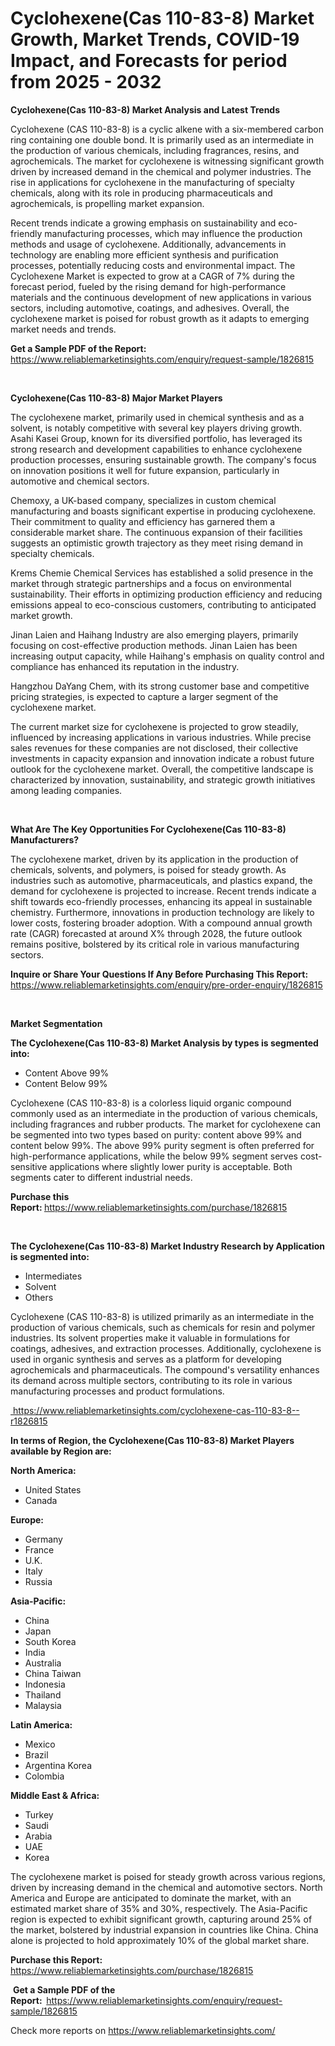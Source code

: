 <p><h1>Cyclohexene(Cas 110-83-8) Market Growth, Market Trends, COVID-19 Impact, and Forecasts for period from 2025 - 2032</h1></p><p><strong>Cyclohexene(Cas 110-83-8) Market Analysis and Latest Trends</strong></p>
<p><p>Cyclohexene (CAS 110-83-8) is a cyclic alkene with a six-membered carbon ring containing one double bond. It is primarily used as an intermediate in the production of various chemicals, including fragrances, resins, and agrochemicals. The market for cyclohexene is witnessing significant growth driven by increased demand in the chemical and polymer industries. The rise in applications for cyclohexene in the manufacturing of specialty chemicals, along with its role in producing pharmaceuticals and agrochemicals, is propelling market expansion.</p><p>Recent trends indicate a growing emphasis on sustainability and eco-friendly manufacturing processes, which may influence the production methods and usage of cyclohexene. Additionally, advancements in technology are enabling more efficient synthesis and purification processes, potentially reducing costs and environmental impact. The Cyclohexene Market is expected to grow at a CAGR of 7% during the forecast period, fueled by the rising demand for high-performance materials and the continuous development of new applications in various sectors, including automotive, coatings, and adhesives. Overall, the cyclohexene market is poised for robust growth as it adapts to emerging market needs and trends.</p></p>
<p><strong>Get a Sample PDF of the Report:&nbsp;</strong> <a href="https://www.reliablemarketinsights.com/enquiry/request-sample/1826815?utm_campaign=1894&utm_medium=2&utm_source=Github&utm_content=ia&utm_term=03042025&utm_id=cyclohexenecas-110-83-8">https://www.reliablemarketinsights.com/enquiry/request-sample/1826815</a></p>
<p>&nbsp;</p>
<p><strong>Cyclohexene(Cas 110-83-8) Major Market Players</strong></p>
<p><p>The cyclohexene market, primarily used in chemical synthesis and as a solvent, is notably competitive with several key players driving growth. Asahi Kasei Group, known for its diversified portfolio, has leveraged its strong research and development capabilities to enhance cyclohexene production processes, ensuring sustainable growth. The company's focus on innovation positions it well for future expansion, particularly in automotive and chemical sectors.</p><p>Chemoxy, a UK-based company, specializes in custom chemical manufacturing and boasts significant expertise in producing cyclohexene. Their commitment to quality and efficiency has garnered them a considerable market share. The continuous expansion of their facilities suggests an optimistic growth trajectory as they meet rising demand in specialty chemicals.</p><p>Krems Chemie Chemical Services has established a solid presence in the market through strategic partnerships and a focus on environmental sustainability. Their efforts in optimizing production efficiency and reducing emissions appeal to eco-conscious customers, contributing to anticipated market growth.</p><p>Jinan Laien and Haihang Industry are also emerging players, primarily focusing on cost-effective production methods. Jinan Laien has been increasing output capacity, while Haihang's emphasis on quality control and compliance has enhanced its reputation in the industry.</p><p>Hangzhou DaYang Chem, with its strong customer base and competitive pricing strategies, is expected to capture a larger segment of the cyclohexene market. </p><p>The current market size for cyclohexene is projected to grow steadily, influenced by increasing applications in various industries. While precise sales revenues for these companies are not disclosed, their collective investments in capacity expansion and innovation indicate a robust future outlook for the cyclohexene market. Overall, the competitive landscape is characterized by innovation, sustainability, and strategic growth initiatives among leading companies.</p></p>
<p>&nbsp;</p>
<p><strong>What Are The Key Opportunities For Cyclohexene(Cas 110-83-8) Manufacturers?</strong></p>
<p><p>The cyclohexene market, driven by its application in the production of chemicals, solvents, and polymers, is poised for steady growth. As industries such as automotive, pharmaceuticals, and plastics expand, the demand for cyclohexene is projected to increase. Recent trends indicate a shift towards eco-friendly processes, enhancing its appeal in sustainable chemistry. Furthermore, innovations in production technology are likely to lower costs, fostering broader adoption. With a compound annual growth rate (CAGR) forecasted at around X% through 2028, the future outlook remains positive, bolstered by its critical role in various manufacturing sectors.</p></p>
<p><strong>Inquire or Share Your Questions If Any Before Purchasing This Report:</strong> <a href="https://www.reliablemarketinsights.com/enquiry/pre-order-enquiry/1826815?utm_campaign=1894&utm_medium=2&utm_source=Github&utm_content=ia&utm_term=03042025&utm_id=cyclohexenecas-110-83-8">https://www.reliablemarketinsights.com/enquiry/pre-order-enquiry/1826815</a></p>
<p>&nbsp;</p>
<p><strong>Market Segmentation</strong></p>
<p><strong>The Cyclohexene(Cas 110-83-8) Market Analysis by types is segmented into:</strong></p>
<p><ul><li>Content Above 99%</li><li>Content Below 99%</li></ul></p>
<p><p>Cyclohexene (CAS 110-83-8) is a colorless liquid organic compound commonly used as an intermediate in the production of various chemicals, including fragrances and rubber products. The market for cyclohexene can be segmented into two types based on purity: content above 99% and content below 99%. The above 99% purity segment is often preferred for high-performance applications, while the below 99% segment serves cost-sensitive applications where slightly lower purity is acceptable. Both segments cater to different industrial needs.</p></p>
<p><strong>Purchase this Report:&nbsp;</strong><a href="https://www.reliablemarketinsights.com/purchase/1826815?utm_campaign=1894&utm_medium=2&utm_source=Github&utm_content=ia&utm_term=03042025&utm_id=cyclohexenecas-110-83-8">https://www.reliablemarketinsights.com/purchase/1826815</a></p>
<p>&nbsp;</p>
<p><strong>The Cyclohexene(Cas 110-83-8) Market Industry Research by Application is segmented into:</strong></p>
<p><ul><li>Intermediates</li><li>Solvent</li><li>Others</li></ul></p>
<p><p>Cyclohexene (CAS 110-83-8) is utilized primarily as an intermediate in the production of various chemicals, such as chemicals for resin and polymer industries. Its solvent properties make it valuable in formulations for coatings, adhesives, and extraction processes. Additionally, cyclohexene is used in organic synthesis and serves as a platform for developing agrochemicals and pharmaceuticals. The compound's versatility enhances its demand across multiple sectors, contributing to its role in various manufacturing processes and product formulations.</p></p>
<p><a href="https://www.reliablemarketinsights.com/cyclohexene-cas-110-83-8--r1826815?utm_campaign=1894&utm_medium=2&utm_source=Github&utm_content=ia&utm_term=03042025&utm_id=cyclohexenecas-110-83-8">&nbsp;https://www.reliablemarketinsights.com/cyclohexene-cas-110-83-8--r1826815</a></p>
<p><strong>In terms of Region, the Cyclohexene(Cas 110-83-8) Market Players available by Region are:</strong></p>
<p>
    <p> <strong> North America: </strong>
        <ul>
            <li>United States</li>
            <li>Canada</li>
        </ul>
        </p> 
    <p> <strong> Europe: </strong>
        <ul>
            <li>Germany</li>
            <li>France</li>
            <li>U.K.</li>
            <li>Italy</li>
            <li>Russia</li>
        </ul>
        </p> 
    <p> <strong> Asia-Pacific: </strong>
        <ul>
            <li>China</li>
            <li>Japan</li>
            <li>South Korea</li>
            <li>India</li>
            <li>Australia</li>
            <li>China Taiwan</li>
            <li>Indonesia</li>
            <li>Thailand</li>
            <li>Malaysia</li>
        </ul>
        </p> 
    <p> <strong> Latin America: </strong>
        <ul>
            <li>Mexico</li>
            <li>Brazil</li>
            <li>Argentina Korea</li>
            <li>Colombia</li>
        </ul>
        </p> 
    <p> <strong> Middle East & Africa: </strong>
        <ul>
            <li>Turkey</li>
            <li>Saudi</li>
            <li>Arabia</li>
            <li>UAE</li>
            <li>Korea</li>
        </ul>
    </p>
    </p>
<p><p>The cyclohexene market is poised for steady growth across various regions, driven by increasing demand in the chemical and automotive sectors. North America and Europe are anticipated to dominate the market, with an estimated market share of 35% and 30%, respectively. The Asia-Pacific region is expected to exhibit significant growth, capturing around 25% of the market, bolstered by industrial expansion in countries like China. China alone is projected to hold approximately 10% of the global market share.</p></p>
<p><strong>Purchase this Report: </strong><a href="https://www.reliablemarketinsights.com/purchase/1826815?utm_campaign=1894&utm_medium=2&utm_source=Github&utm_content=ia&utm_term=03042025&utm_id=cyclohexenecas-110-83-8">https://www.reliablemarketinsights.com/purchase/1826815</a></p>
<p>&nbsp;<strong>Get a Sample PDF of the Report:&nbsp;&nbsp;</strong><a href="https://www.reliablemarketinsights.com/enquiry/request-sample/1826815?utm_campaign=1894&utm_medium=2&utm_source=Github&utm_content=ia&utm_term=03042025&utm_id=cyclohexenecas-110-83-8">https://www.reliablemarketinsights.com/enquiry/request-sample/1826815</a></p>
<p><strong></strong></p>
<p>Check more reports on <a href="https://www.reliablemarketinsights.com/?utm_campaign=1894&utm_medium=2&utm_source=Github&utm_content=ia&utm_term=03042025&utm_id=cyclohexenecas-110-83-8">https://www.reliablemarketinsights.com/</a></p>
